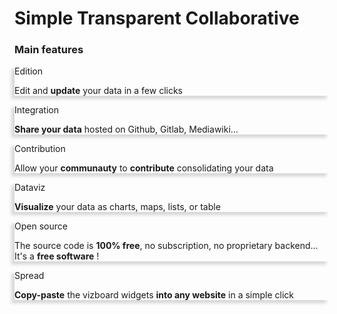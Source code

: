 <!-- <p class="title has-text-centered mt-6 pt-6">
  How does it work ?
</p> -->

<h1
  class="has-text-centered is-uppercase mt-6 mb-6 pt-6 pb-6">
  Simple
  <span class="mx-5">
    Transparent
  </span>
  Collaborative
</h1>

<h3
  class="has-text-centered mt-6 mb-5">
  Main features
</h3>

<div
  class="tile is-ancestor is--fullheight pt-0 mb-6"
  style="">
  <div class="tile is-vertical is-4">
    <div class="tile is-parent px-5 py-5">
      <article
        class="tile is-child notification is-dark py-2"
        style="box-shadow: -5px 5px 5px #D7D7D7;">
        <p class="title pt-4">
          <span class="icon is-small mr-3">
            <i class="mdi mdi-pencil"></i>
          </span>
          Edition
        </p>
        <p class="subtitle">
          Edit and <b>update</b> your data in a few clicks
        </p>
      </article>
    </div>
    <div class="tile is-parent px-5 py-5">
      <article
        class="tile is-child notification is-white-ter py-2"
        style="box-shadow: -5px 5px 5px #D7D7D7;">
        <p class="title pt-4">
          <span class="icon is-small mr-3">
            <i class="mdi mdi-share-variant"></i>
          </span>
          Integration
        </p>
        <p class="subtitle">
          <b>Share your data</b> hosted on Github, Gitlab, Mediawiki...
        </p>
      </article>
    </div>
  </div>
  <div class="tile is-vertical is-4">
    <div class="tile is-parent px-5 py-5">
      <article
        class="tile is-child notification is-white-ter py-2"
        style="box-shadow: -5px 5px 5px #D7D7D7;">
        <p class="title pt-4">
          <span class="icon is-small mr-3">
            <i class="mdi mdi-account-group"></i>
          </span>
          Contribution
        </p>
        <p class="subtitle">
          Allow your <b>communauty</b> to <b>contribute</b> consolidating your data
        </p>
      </article>
    </div>
    <div class="tile is-parent px-5 py-5">
      <article
        class="tile is-child notification is-dark py-2"
        style="box-shadow: -5px 5px 5px #D7D7D7;">
        <p class="title pt-4">
          <span class="icon is-small mr-3">
            <i class="mdi mdi-table"></i>
          </span>
          Dataviz
        </p>
        <p class="subtitle">
          <b>Visualize</b> your data as charts, maps, lists, or table
        </p>
      </article>
    </div>
  </div>
  <div class="tile is-vertical is-4">
    <div class="tile is-parent px-5 py-5">
      <article
        class="tile is-child notification is-dark py-2"
        style="box-shadow: -5px 5px 5px #D7D7D7;">
        <p class="title pt-4">
          <span class="icon is-small mr-3">
            <i class="mdi mdi-currency-usd-off"></i>
          </span>
          Open source
        </p>
        <p class="subtitle">
          The source code is <b>100% free</b>, no subscription, no proprietary backend...
          It's a <b>free software</b> !
        </p>
      </article>
    </div>
    <div class="tile is-parent px-5 py-5">
      <article
        class="tile is-child notification is-white-ter py-2"
        style="box-shadow: -5px 5px 5px #D7D7D7;">
        <p class="title pt-4">
          <span class="icon is-small mr-3">
            <i class="mdi mdi-content-copy"></i>
          </span>
          Spread
        </P>
        <p class="subtitle">
          <b>Copy-paste</b> the vizboard widgets <b>into any website</b> in a simple click
        </p>
      </article>
    </div>
  </div>
</div>
